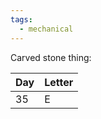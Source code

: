```yaml
---
tags:
  - mechanical
---
```


Carved stone thing:

| Day | Letter |
| --- | ------ |
| 35  | E      |
